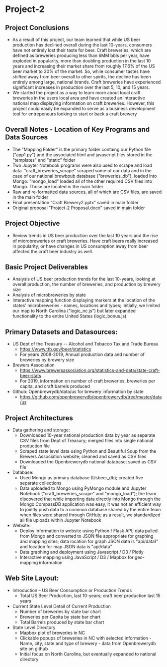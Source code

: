 # Project-2
## Project Conclusions
* As a result of this project, our team learned that while US beer production has declined overall during the last 10-years, consumers have not entirely lost their taste for beer.  Craft breweries, which are defined as breweries producing less than 6MM bbls per year, have exploded in popularity, more than doubling production in the last 10 years and increasing their market share from roughly 17.6% of the US beer market to 30% of the market.  So, while consumer tastes have shifted away from beer overall to other spirits, the decline has been entirely among large, national brands.  Craft breweries have experienced significant increases in production over the last 5, 10, and 15 years.  
* We started the project as a way to learn more about local craft breweries in the users local area and have created an interactive national map displaying information on craft breweries.  However, this project could easily be expanded to serve as a business development tool for entrepeneurs looking to start or back a craft brewery

## Overall Notes - Location of Key Programs and Data Sources
* The "Mapping Folder" is the primary folder containg our Python file ("app1.py") and the associated html and javascript files stored in the "templates" and "static" folder
* Two Jupyter Notebook programs were also used to scrape and load data.  "craft_breweries_scrape" scraped some of our data and in the case of our national brewbpub database ("breweries_db"), loaded into Mongo.  "mongo_load" loaded all of the other required CSV files into Mongo.  Those are located in the main folder  
* Raw and re-formatted data sources, all of which are CSV files, are saved in the main folder
* Final presentation "Craft Brewery2.pptx" saved in main folder
* Original proposal "Project-2 Proposal.docx" saved in main folder

## Project Objective
* Review trends in US beer production over the last 10 years and the rise of microbreweries or craft breweries.  Have craft beers really increased in popularity, or have changes in US consumption away from beer affected the craft beer industry as well.

## Basic Project Deliverables
* Analysis of US beer production trends for the last 10-years, looking at overall production, the number of breweries, and production by brewery size
* Analysis of microbreweries by state
* Interactive mapping function displaying markers at the location of the states' microbreweries - names, locations and types; initially, we limited our map to North Carolina ("logic_nc.js") but later expanded functionality to the entire United States (logic_bonus.js)

## Primary Datasets and Datasources:
* US Dept of the Treasury -- Alcohol and Tobacco Tax and Trade Bureau
    * https://www.ttb.gov/beer/statistics
    * For years 2008-2019, Annual production data and number of breweries by brewery size
* Brewers Association    
    * https://www.brewersassociation.org/statistics-and-data/state-craft-beer-stats
    * For 2019, information on number of craft breweries, breweries per capita, and craft barrels produced
* Github:  Openbrewrydb/data/us for brewery information by state
    * https://github.com/openbrewerydb/openbrewerydb/tree/master/data/us

## Project Architectures		
* Data gathering and storage:
    * Downloaded 10-year national production data by year as separate CSV files from Dept of Treasury; merged files into single national production file
    * Scraped state level data using Python and Beautiful Soup from the Brewers Association website; cleaned and saved as CSV files
    * Downloaded the Openbrewerydb national database; saved as CSV file 
* Database:
    * Used Mongo as primary database (Usbeer_db); created five separate collections
    * Data uploaded to Mongo using PyMongo module and Jupyter Notebook ("craft_breweries_scrape" and "mongo_load"); the team discovered that while importing data directly into Mongo through the Mongo CompassDB application was easy, it was not an efficient way to jointly push data to a common database shared by the entire team when files were shared through GitHub; as a result, we standardized all file uploads within Jupyter Notebook
* Website:
    * Deploy information to website using Python / Flask API; data pulled from Mongo and converted to JSON file appropriate for graphing and mapping sites; data location for graph JSON data is "api/data1" and location for map JSON data is "api/data"
    * Data graphing and deployment using Javascript / D3 / Plotly
    * Interactive mapping using JavaScript / D3 / Mapbox for geo-mapping information

## Web Site Layout:
* Introduction – US Beer Consumption or Production Trends
    * Total US Beer Production, last 10-years; craft beer production last 15 years
* Current State Level Detail of Current Production
    * Number of breweries by state bar chart
    * Breweries per Capita by state bar chart
    * Total Barrels produced by state bar chart
* State Level Directory
    * Mapbox plot of breweries in NC
    * Clickable popups of breweries in NC with selected information - Name, city, state and type of brewery - data from Openbrewerydb site on github
    * Initial focus on North Carolina, but eventually expanded to national directory

